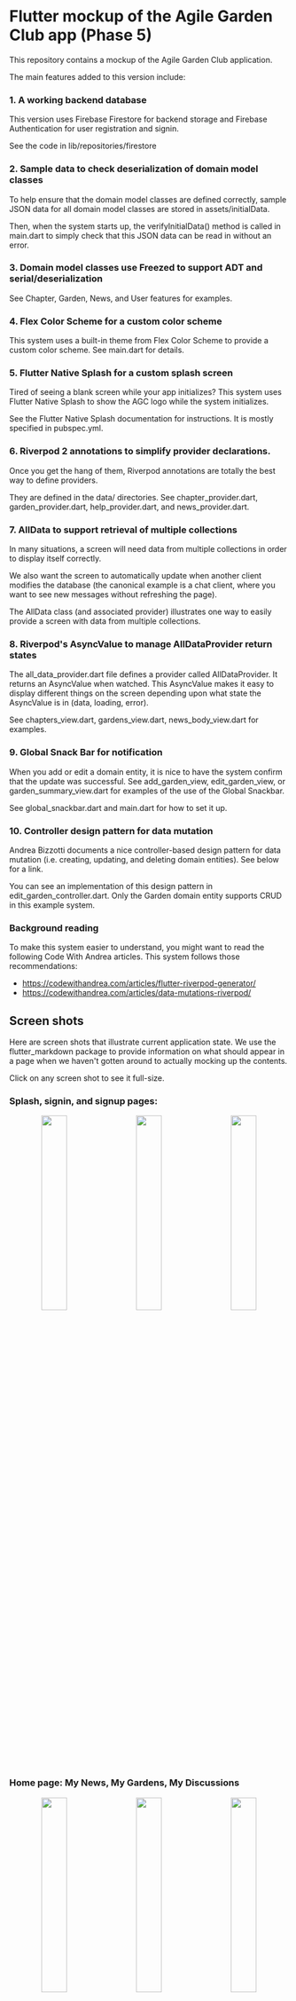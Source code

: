 # Flutter mockup of the Agile Garden Club app (Phase 5)

This repository contains a mockup of the Agile Garden Club application.

The main features added to this version include:

### 1. A working backend database

This version uses Firebase Firestore for backend storage and Firebase Authentication for user registration and signin.

See the code in lib/repositories/firestore

### 2. Sample data to check deserialization of domain model classes

To help ensure that the domain model classes are defined correctly, sample JSON data for all domain model classes are stored in assets/initialData. 

Then, when the system starts up, the verifyInitialData() method is called in main.dart to simply check that this JSON data can be read in without an error. 

### 3. Domain model classes use Freezed to support ADT and serial/deserialization

See Chapter, Garden, News, and User features for examples. 

### 4. Flex Color Scheme for a custom color scheme

This system uses a built-in theme from Flex Color Scheme to provide a custom color scheme. See main.dart for details. 

### 5. Flutter Native Splash for a custom splash screen

Tired of seeing a blank screen while your app initializes? This system uses Flutter Native Splash to show the AGC logo while the system initializes.

See the Flutter Native Splash documentation for instructions. It is mostly specified in pubspec.yml.

### 6. Riverpod 2 annotations to simplify provider declarations.

Once you get the hang of them, Riverpod annotations are totally the best way to define providers. 

They are defined in the data/ directories. See chapter_provider.dart, garden_provider.dart, help_provider.dart, and news_provider.dart.

### 7. AllData to support retrieval of multiple collections

In many situations, a screen will need data from multiple collections in order to display itself correctly. 

We also want the screen to automatically update when another client modifies the database (the canonical example is a chat client, where you want to see new messages without refreshing the page).

The AllData class (and associated provider) illustrates one way to easily provide a screen with data from multiple collections.

### 8. Riverpod's AsyncValue to manage AllDataProvider return states

The all_data_provider.dart file defines a provider called AllDataProvider. It returns an AsyncValue when watched. This AsyncValue makes it easy to display different things on the screen depending upon what state the AsyncValue is in (data, loading, error).

See chapters_view.dart, gardens_view.dart, news_body_view.dart for examples. 

### 9. Global Snack Bar for notification

When you add or edit a domain entity, it is nice to have the system confirm that the update was successful.  See add_garden_view, edit_garden_view, or garden_summary_view.dart for examples of the use of the Global Snackbar.

See global_snackbar.dart and main.dart for how to set it up.

### 10. Controller design pattern for data mutation

Andrea Bizzotti documents a nice controller-based design pattern for data mutation (i.e. creating, updating, and deleting domain entities). See below for a link.

You can see an implementation of this design pattern in edit_garden_controller.dart. Only the Garden domain entity supports CRUD in this example system.


### Background reading

To make this system easier to understand, you might want to read the following Code With Andrea articles. This system follows those recommendations:
* <https://codewithandrea.com/articles/flutter-riverpod-generator/>
* <https://codewithandrea.com/articles/data-mutations-riverpod/>


## Screen shots

Here are screen shots that illustrate current application state. We use the flutter_markdown package to provide information on what should appear in a page when we haven't gotten around to actually mocking up the contents.

Click on any screen shot to see it full-size.

### Splash, signin, and signup pages:

<p style="text-align: center">
  <img src="https://github.com/philipmjohnson/flutter_agc_mockup_5/raw/main/README-screenshots/splash.png" width="30%">
&nbsp; &nbsp; 
  <img src="https://github.com/philipmjohnson/flutter_agc_mockup_5/raw/main/README-screenshots/signin.png" width="30%">
&nbsp; &nbsp; 
  <img src="https://github.com/philipmjohnson/flutter_agc_mockup_5/raw/main/README-screenshots/signup.png" width="30%">
</p>

### Home page: My News, My Gardens, My Discussions

<p style="text-align: center">
  <img src="https://github.com/philipmjohnson/flutter_agc_mockup_5/raw/main/README-screenshots/home-my-news.png" width="30%">
&nbsp; &nbsp; 
  <img src="https://github.com/philipmjohnson/flutter_agc_mockup_5/raw/main/README-screenshots/home-my-gardens.png" width="30%">
&nbsp; &nbsp; 
  <img src="https://github.com/philipmjohnson/flutter_agc_mockup_5/raw/main/README-screenshots/home-my-discussions.png" width="30%">
</p>

### Navigation Drawer, Gardens, and Chapters pages

<p style="text-align: center">
  <img src="https://github.com/philipmjohnson/flutter_agc_mockup_5/raw/main/README-screenshots/drawer.png" width="30%">
&nbsp; &nbsp; 
  <img src="https://github.com/philipmjohnson/flutter_agc_mockup_5/raw/main/README-screenshots/gardens.png" width="30%">
&nbsp; &nbsp; 
  <img src="https://github.com/philipmjohnson/flutter_agc_mockup_5/raw/main/README-screenshots/chapters.png" width="30%">
</p>

### Add, Edit, and Delete Garden

<p style="text-align: center">
  <img src="https://github.com/philipmjohnson/flutter_agc_mockup_5/raw/main/README-screenshots/add-garden.png" width="30%">
&nbsp; &nbsp; 
  <img src="https://github.com/philipmjohnson/flutter_agc_mockup_5/raw/main/README-screenshots/edit-garden.png" width="30%">

  <img src="https://github.com/philipmjohnson/flutter_agc_mockup_5/raw/main/README-screenshots/delete-garden.png" width="30%">
</p>

### Outcomes, Seeds, Members pages

<p style="text-align: center">
  <img src="https://github.com/philipmjohnson/flutter_agc_mockup_5/raw/main/README-screenshots/outcomes.png" width="30%">
&nbsp; &nbsp; 
  <img src="https://github.com/philipmjohnson/flutter_agc_mockup_5/raw/main/README-screenshots/seeds.png" width="30%">
&nbsp; &nbsp; 
  <img src="https://github.com/philipmjohnson/flutter_agc_mockup_5/raw/main/README-screenshots/members.png" width="30%">
</p>

### Discussions page

<p style="text-align: center">
  <img src="https://github.com/philipmjohnson/flutter_agc_mockup_5/raw/main/README-screenshots/discussions.png" width="30%">
</p>

### Help

<p style="text-align: center">
  <img src="https://github.com/philipmjohnson/flutter_agc_mockup_5/raw/main/README-screenshots/help.png" width="30%">
&nbsp; &nbsp; 
  <img src="https://github.com/philipmjohnson/flutter_agc_mockup_5/raw/main/README-screenshots/help-local.png" width="30%">
</p>


## Installation

First, clone or fork this repo and download the source code to your local computer.

Invoke `flutter run` to run the system. You can ask Philip for credentials to login as a test user. 

The system is connected to a Firestore database, which was initialized with example data from the assets/initialData directory. The most convenient way we know to upload JSON files to Firestore is through Firefoo.  For further information, see these [instructions for uploading data to Firestore with Firefoo](https://courses.ics.hawaii.edu/mobile-application-development/morea/data/reading-firefoo.html).

Important note: when initializing the database with sample data, you must tell Firestore to use the "id" field in the sample data as the documentID.  This system is designed to depend upon that equivalency. 

If you want to try setting up this system to use a different Firestore database, you can follow the [Firestore Setup Cheat Sheet](https://courses.ics.hawaii.edu/mobile-application-development/morea/data/reading-firestore-setup-cheat-sheet.html).
